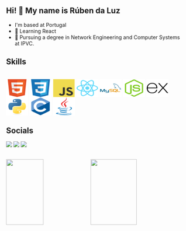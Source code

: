 ## Hi! 👋 My name is Rúben da Luz

-  I'm based at Portugal 
- 🔭 Learning React
- 🌱 Pursuing a degree in Network Engineering and Computer Systems <br/>
at IPVC.

## Skills
<div><br/>
    <img align="center"  width="60" height="50" src="https://raw.githubusercontent.com/devicons/devicon/master/icons/html5/html5-original.svg" alt="">
    <img align="center" width="60" height="50" src="https://raw.githubusercontent.com/devicons/devicon/master/icons/css3/css3-original.svg" alt="">
    <img align="center" width="60" height="50" src="https://raw.githubusercontent.com/devicons/devicon/master/icons/javascript/javascript-original.svg" alt="">
    <img align="center" width="60" height="50" src="https://raw.githubusercontent.com/devicons/devicon/master/icons/react/react-original.svg" alt="">
    <img align="center" width="60" height="50" src="https://raw.githubusercontent.com/devicons/devicon/master/icons/mysql/mysql-original-wordmark.svg" alt="">
    <img align="center" width="60" height="50" src="https://raw.githubusercontent.com/devicons/devicon/master/icons/nodejs/nodejs-original.svg" alt="">
    <img align="center" width="60" height="50" src="https://raw.githubusercontent.com/devicons/devicon/master/icons/express/express-original.svg" alt="">
    <img align="center" width="60" height="50" src="https://raw.githubusercontent.com/devicons/devicon/master/icons/python/python-original.svg" alt="">
    <img align="center" width="60" height="50" src="https://raw.githubusercontent.com/devicons/devicon/master/icons/c/c-original.svg" alt="">
    <img align="center" width="60" height="50" src="https://raw.githubusercontent.com/devicons/devicon/master/icons/java/java-original.svg" alt="">
</div>

## Socials
<div>
    <a href="mailto:rubendaluz684@gmail.com" target="_blank"><img src="https://img.shields.io/badge/Gmail-D14836?style=for-the-badge&logo=gmail&logoColor=white" target="_blank"></a>
    <a href="https://www.linkedin.com/in/rubendaluz/" target="_blank"><img src="https://img.shields.io/badge/LinkedIn-0077B5?style=for-the-badge&logo=linkedin&logoColor=white" target="_blank"></a>
    <a href="https://linguagemcp.blogspot.com/" target="_blank"><img src="https://img.shields.io/badge/Blogger-FF5722?style=for-the-badge&logo=blogger&logoColor=white" target="_blank"></a>
</div>

## 
<div style="display: flexbox; flex-direction: row;">
    <img align="center" height="180em" width="45%" src="https://github-readme-stats.vercel.app/api?username=rubendaluz&show_icons=true&theme=github_dark">
    <img align="center" height="180em" width="50%" src="https://github-readme-stats.vercel.app/api/top-langs/?username=rubendaluz&layout=compact">
</div>
